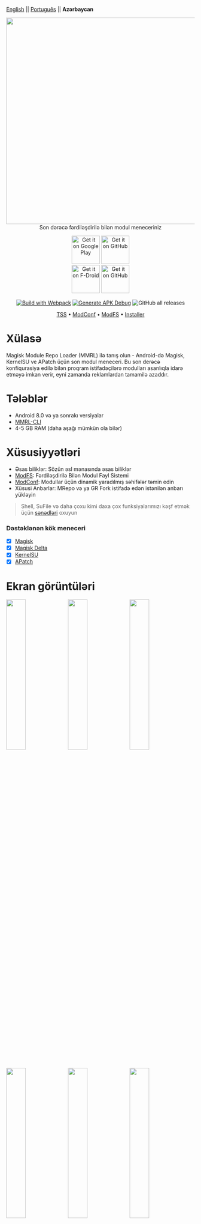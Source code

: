 [English](README.md) || [Português](README_pt.md) || **Azərbaycan**

<p align="center">
  <img width="550" height="auto" src="https://mmrl.dergoogler.com/assets/MMRL-Cover.png">
  <br/>Son dərəcə fərdiləşdirilə bilən modul meneceriniz</b>
</p>

<p align="center">
  <span align="center">
    <a href="https://play.google.com/store/apps/details?id=com.dergoogler.mmrl"><img height="75px" alt="Get it on Google Play" src="https://play.google.com/intl/en_us/badges/images/generic/en-play-badge.png"></a>
    <a href="https://github.com/DerGoogler/MMRL/releases"><img height="75px" alt="Get it on GitHub" src="https://dergoogler.com/bl-content/uploads/pages/e5f2cff5950bf12b7ecdcc9a54d0a348/get-it-on-github.png"></a>
  </span>
  <br />
  <span align="center">
    <a href="https://f-droid.org/de/packages/com.dergoogler.mmrl"><img height="75px" alt="Get it on F-Droid" src="https://f-droid.org/badge/get-it-on.png"></a>
    <a href="https://android.izzysoft.de/repo/apk/com.dergoogler.mmrl"><img height="75px" alt="Get it on GitHub" src="https://gitlab.com/IzzyOnDroid/repo/-/raw/master/assets/IzzyOnDroid.png"></a>
  </span>
</p>

<p align="center">
  <a href=""><img src="https://img.shields.io/github/actions/workflow/status/DerGoogler/MMRL/.github%2Fworkflows%2Fwebpack.yml?logo=github&amp;label=Build%20with%20Webpack" alt="Build with Webpack"></a>
  <a href="https://github.com/DerGoogler/MMRL/actions/workflows/build-debug.yml"><img src="https://img.shields.io/github/actions/workflow/status/DerGoogler/MMRL/.github%2Fworkflows%2Fbuild-debug.yml?logo=github&amp;label=Generate%20APK%20Debug" alt="Generate APK Debug"></a>
  <img src="https://img.shields.io/github/downloads/DerGoogler/MMRL/total?label=All%20time%20downloads" alt="GitHub all releases">
</p>

<p align="center">
  <a href="https://github.com/DerGooggler/MMRL/blob/master/docs/faq_az.md">TSS</a> • 
  <a href="https://github.com/DerGoogler/MMRL/blob/master/docs/ModConf/README_az.md">ModConf</a> •
  <a href="https://github.com/DerGoogler/MMRL/blob/master/docs/ModFS.md">ModFS</a> • 
  <a href="https://github.com/DerGoogler/MMRL/blob/master/docs/Installer/README.md">Installer</a>
</p>

# Xülasə

Magisk Module Repo Loader (MMRL) ilə tanış olun - Android-də Magisk, KernelSU ve APatch üçün son modul meneceri. Bu son derəcə konfiqurasiya edilə bilən proqram istifadəçilərə modulları asanlıqla idarə etməyə imkan verir, eyni zamanda reklamlardan tamamilə azaddır.

# Tələblər

- Android 8.0 və ya sonrakı versiyalar
- [MMRL-CLI](https://github.com/DerGoogler/MMRL-CLI)
- 4-5 GB RAM (daha aşağı mümkün ola bilər)


# Xüsusiyyətləri

- Əsas biliklər: Sözün əsl mənasında əsas biliklər
- [ModFS](https://github.com/DerGoogler/MMRL/tree/master/docs/ModFS.md): Fərdiləşdirilə Bilən Modul Fayl Sistemi
- [ModConf](https://github.com/DerGoogler/MMRL/blob/master/docs/ModConf/README.md): Modullar üçün dinamik yaradılmış səhifələr təmin edin
- Xüsusi Anbarlar: MRepo və ya GR Fork istifadə edən istənilən anbarı yükləyin

> Shell, SuFile və daha çoxu kimi daxa çox funksiyalarımızı kəşf etmək üçün [sənədləri](https://github.com/DerGoogler/MMRL/tree/master/docs) oxuyun

### Dəstəklənən kök meneceri

- [x] [Magisk](https://github.com/topjohnwu/Magisk)
- [x] [Magisk Delta](https://github.com/HuskyDG/magisk-files)
- [x] [KernelSU](https://github.com/tiann/KernelSU)
- [x] [APatch](https://github.com/bmax121/APatch)

# Ekran görüntüləri

<p>
  <img src="../assets/store_ready/1.png" width="32%" />
  <img src="../assets/store_ready/2.png" width="32%" />
  <img src="../assets/store_ready/3.png" width="32%" />
  <img src="../assets/store_ready/4.png" width="32%" />
  <img src="../assets/store_ready/5.png" width="32%" />
  <img src="../assets/store_ready/6.png" width="32%" />
  <img src="../assets/store_ready/7.png" width="32%" />
</p>

# Kredit və Təşəkkürlər

- [tabler/tabler-icons](https://github.com/tabler/tabler-icons.git)
- [Googlers-Repo/node-native](https://github.com/Googlers-Repo/node-native)
- [topjohnwu/libsu](https://github.com/topjohnwu/libsu)
- [Fox2Code/FoxMagiskModuleManager](https://github.com/Fox2Code/FoxMagiskModuleManager)
- [DerGoogler/dgm-cms](https://github.com/DerGoogler/dgm-cms)
- [Hentai-Web/Core](https://github.com/Hentai-Web/Core)
- [Hentai-Web/Android](https://github.com/Hentai-Web/Android)
